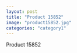 ```yaml
---
layout: post
title: "Product 15852"
image: "product15852.jpg"
categories: "category1"
---
```

Product 15852
